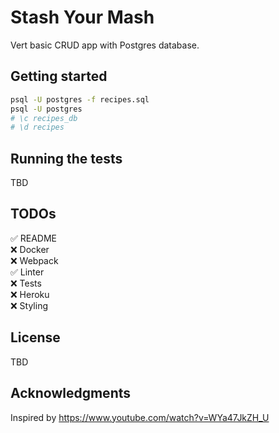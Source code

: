 # Stash Your Mash

Vert basic CRUD app with Postgres database.

## Getting started

```bash
psql -U postgres -f recipes.sql
psql -U postgres
# \c recipes_db
# \d recipes
```

## Running the tests

TBD

## TODOs
✅ README\
❌ Docker\
❌ Webpack\
✅ Linter\
❌ Tests\
❌ Heroku\
❌ Styling

## License

TBD

## Acknowledgments

Inspired by https://www.youtube.com/watch?v=WYa47JkZH_U
